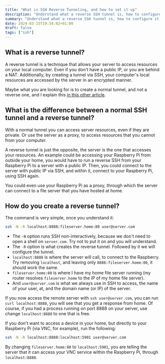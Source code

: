 ```yaml
---
title: "What is SSH Reverse Tunneling, and how to set it up"
description: "Understand what a reverse SSH tunnel is, how to configure it, and what the difference is from a normal tunnel."
summary: "Understand what a reverse SSH tunnel is, how to configure it, and what the difference is from a normal tunnel."
date: 2024-03-15T19:54:02+01:00
draft: false
tags: ["ssh"]
---
```


## What is a reverse tunnel?

A reverse tunnel is a technique that allows your server to access resources on your local computer. Even if you don't have a public IP, or you are behind a NAT. Additionally, by creating a tunnel via SSH, your computer's local resources are accessed by the server in an encrypted manner.

Maybe what you are looking for is to create a normal tunnel, and not a reverse one, and I explain this [in this other article](/posts/ssh-tunneling/).

## What is the difference between a normal SSH tunnel and a reverse tunnel?

With a normal tunnel you can access server resources, even if they are private. Or use the server as a proxy, to access resources that you cannot from your computer.

A reverse tunnel is just the opposite, the server is the one that accesses your resources. An example could be accessing your Raspberry Pi from outside your home, you would have to run a reverse SSH from your Raspberry Pi to a server with a public IP. Then, you could connect to the server with public IP via SSH, and within it, connect to your Raspberry Pi, using SSH again.

You could even use your Raspberry Pi as a proxy, through which the server can connect to a file server that you have hosted at home.

## How do you create a reverse tunnel?

The command is very simple, once you understand it:

```sh
ssh -N -R localhost:8888:fileserver.home:80 user@server.com
```

- The `-N` option runs SSH non-interactively, because we don't need to open a shell on `server.com`. Try not to put it on and you will understand.
- The `-R` option is what creates the reverse tunnel. Followed by it we will configure the tunnel.
- `localhost:8888` is where the server will call, to connect to the Raspberry. Try removing `localhost`, and leaving only `8888:fileserver.home:80`, it should work the same.
- `fileserver.home:80` is where I have my home file server running (my router resolves `fileserver.home` to the IP of my home file server).
- And `user@server.com` is what we always use in SSH to access, the name of your user, at, and the domain name (or IP) of the server.

If you now access the remote server with `ssh user@server.com`, you can run `curl localhost:8888`, you will see that you get a response from home. Of course, if you had a process running on port 8888 on your server, use change `localhost:8888` to one that is free.

If you don't want to access a device in your home, but directly to your Raspberry Pi (via VNC, for example), run the following:

```sh
ssh -N -R localhost:8888:localhost:5901 user@server.com
```

By changing `fileserver.home:80` to `localhost:5901`, you are telling the server that it can access your VNC service within the Raspberry Pi, through `localhost:8888`.
